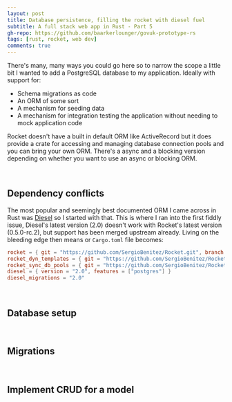 ```yaml
---
layout: post
title: Database persistence, filling the rocket with diesel fuel
subtitle: A full stack web app in Rust - Part 5
gh-repo: https://github.com/baarkerlounger/govuk-prototype-rs
tags: [rust, rocket, web dev]
comments: true
---
```


There's many, many ways you could go here so to narrow the scope a little bit I wanted to add a PostgreSQL database to my application. Ideally with support for:

- Schema migrations as code
- An ORM of some sort
- A mechanism for seeding data
- A mechanism for integration testing the application without needing to mock application code

Rocket doesn't have a built in default ORM like ActiveRecord but it does provide a crate for accessing and managing database connection pools and you can bring your own ORM. There's a async and a blocking version depending on whether you want to use an async or blocking ORM.

<br/>

## Dependency conflicts

The most popular and seemingly best documented ORM I came across in Rust was [Diesel](https://diesel.rs/) so I started with that. This is where I ran into the first fiddly issue, Diesel's latest version (2.0) doesn't work with Rocket's latest version (0.5.0-rc.2), but support has been merged upstream already. Living on the bleeding edge then means or `Cargo.toml` file becomes:

```toml
rocket = { git = "https://github.com/SergioBenitez/Rocket.git", branch = "master", features = ["json"] }
rocket_dyn_templates = { git = "https://github.com/SergioBenitez/Rocket.git", branch = "master", features = ["tera"] }
rocket_sync_db_pools = { git = "https://github.com/SergioBenitez/Rocket.git", branch = "master", features = ["diesel_postgres_pool"] }
diesel = { version = "2.0", features = ["postgres"] }
diesel_migrations = "2.0"
```
<br/>

## Database setup
<br/>

## Migrations
<br/>

## Implement CRUD for a model

<br/>
